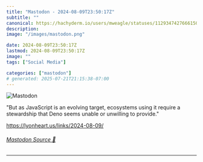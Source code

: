 ```yaml
---
title: "Mastodon - 2024-08-09T23:50:17Z"
subtitle: ""
canonical: https://hachyderm.io/users/mweagle/statuses/112934742766615069
description:
image: "/images/mastodon.png"

date: 2024-08-09T23:50:17Z
lastmod: 2024-08-09T23:50:17Z
image: ""
tags: ["Social Media"]

categories: ["mastodon"]
# generated: 2025-07-21T21:15:38-07:00
---
```

![Mastodon](/images/mastodon.png)

<p>&quot;But as JavaScript is an evolving target, ecosystems using it require a stewardship that Deno seems unable or unwilling to provide.&quot;</p><p><a href="https://lyonheart.us/links/2024-08-09/" target="_blank" rel="nofollow noopener noreferrer" translate="no"><span class="invisible">https://</span><span class="">lyonheart.us/links/2024-08-09/</span><span class="invisible"></span></a></p>


###### [Mastodon Source 🐘](https://hachyderm.io/@mweagle/112934742766615069)

___
